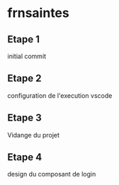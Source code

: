 # frnsaintes

## Etape 1

initial commit

## Etape 2

configuration de l'execution vscode

## Etape 3

Vidange du projet

## Etape 4

design du composant de login
